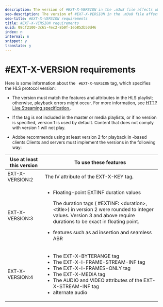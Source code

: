 ```yaml
---
description: The version of #EXT-X-VERSION in the .m3u8 file affects what features are available to your application and what EXT tags are valid in your playlist/manifest.
seo-description: The version of #EXT-X-VERSION in the .m3u8 file affects what features are available to your application and what EXT tags are valid in your playlist/manifest.
seo-title: #EXT-X-VERSION requirements
title: #EXT-X-VERSION requirements
uuid: 08cf2100-3c65-4ec2-8b0f-1eb852b50d46
index: n
internal: n
snippet: y
translate: y
---
```


# #EXT-X-VERSION requirements


<a id="section_8850183988124049A001758F117AD3A6"></a>

Here is some information about the ` #EXT-X-VERSION` tag, which specifies the HLS protocol version: 

* The version must match the features and attributes in the HLS playlist; otherwise, playback errors might occur. For more information, see [ HTTP Live Streaming specification ](https://datatracker.ietf.org/doc/draft-pantos-http-live-streaming/?include_text=1). 

* If the tag is not included in the master or media playlists, or if no version is specified, version 1 is used by default. Content that does not comply with version 1 will not play.
* Adobe recommends using at least version 2 for playback in  <!-- PH element: phrases/primetime-sdk-name --> -based clients.Clients and servers must implement the versions in the following way: 

<table frame="all" colsep="1" rowsep="1" id="table_62EB98EDD9DE49EC84CB1C7D59BC40E6"> 
 <thead> 
  <tr rowsep="1"> 
   <th colname="1" class="entry"> Use at least this version </th> 
   <th colname="2" class="entry"> To use these features </th> 
  </tr> 
 </thead>
 <tbody> 
  <tr rowsep="1"> 
   <td colname="1"> <span class="codeph"> EXT-X-VERSION:2 </span> </td> 
   <td colname="2"> The IV attribute of the <span class="codeph"> EXT-X-KEY </span> tag. </td> 
  </tr> 
  <tr rowsep="1"> 
   <td colname="1"> <span class="codeph"> EXT-X-VERSION:3 </span> </td> 
   <td colname="2"> 
    <ul id="ul_C9500D3F934848639C204BF248F139FF"> 
     <li id="li_535A7E3FABCB46FE872A7EA5DE2A1784">Floating-point <span class="codeph"> EXTINF </span> duration values <p>The duration tags ( <span class="codeph"> #EXTINF: </span>&lt;duration&gt;,&lt;title&gt;) in version 2 were rounded to integer values. Version 3 and above require durations to be exact in floating point. </p> </li> 
     <li id="li_8DF5E91F1D5D4E19894595E1FE0A5EDE"> 
      <ph conkeyref="phrases/primetime-sdk-name" /> features such as ad insertion and seamless ABR </li> 
    </ul> </td> 
  </tr> 
  <tr rowsep="0"> 
   <td colname="1"> <p> <span class="codeph"> EXT-X-VERSION:4 </span> </p> </td> 
   <td colname="2"> <p> 
     <ul id="ul_99E24D013E3141308B5A57446A9B8033"> 
      <li id="li_F36E65ADD2CA451C82FF18DBD5667927">The <span class="codeph"> EXT-X-BYTERANGE </span> tag </li> 
      <li id="li_8C653168A7B84D11AC233E7548A8D2EF">The <span class="codeph"> EXT-X-I-FRAME-STREAM-INF </span> tag </li> 
      <li id="li_2922B34717CB4F6189068529CDBE6D10">The <span class="codeph"> EXT-X-I-FRAMES-ONLY </span> tag </li> 
      <li id="li_D015D78E217641D7867EB509E9F9EEE2">The <span class="codeph"> EXT-X-MEDIA </span> tag </li> 
      <li id="li_CA068EA381984F5497FE67617CA8BB34">The <span class="codeph"> AUDIO </span> and <span class="codeph"> VIDEO </span> attributes of the <span class="codeph"> EXT-X-STREAM-INF </span> tag </li> 
      <li id="li_EE78CC7D194A4EB2897F9AE8E4B081B8"> 
       <ph conkeyref="phrases/primetime-sdk-name" /> alternate audio </li> 
     </ul> </p> </td> 
  </tr> 
 </tbody> 
</table>


